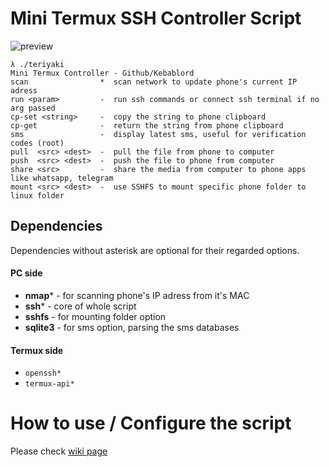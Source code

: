 # Mini Termux SSH Controller Script
![preview](https://u.teknik.io/CMMqD.gif)

```
λ ./teriyaki
Mini Termux Controller - Github/Kebablord
scan                *  scan network to update phone's current IP adress
run <param>         -  run ssh commands or connect ssh terminal if no arg passed
cp-set <string>     -  copy the string to phone clipboard
cp-get              -  return the string from phone clipboard
sms                 -  display latest sms, useful for verification codes (root)
pull  <src> <dest>  -  pull the file from phone to computer
push  <src> <dest>  -  push the file to phone from computer
share <src>         -  share the media from computer to phone apps like whatsapp, telegram
mount <src> <dest>  -  use SSHFS to mount specific phone folder to linux folder
```

## Dependencies
Dependencies without asterisk are optional for their regarded options.

#### PC side
- **nmap***  - for scanning phone's IP adress from it's MAC
- **ssh***  - core of whole script
- **sshfs**  - for mounting folder option
- **sqlite3**  - for sms option, parsing the sms databases

#### Termux side
- `openssh*`
- `termux-api*`

# How to use / Configure the script
Please check [wiki page](https://github.com/KebabLord/teriyaki/wiki/Configuring-the-script)

